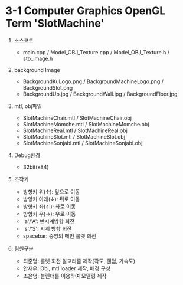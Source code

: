 # 3-1 Computer Graphics OpenGL Term 'SlotMachine'
 1. 소스코드
	 - main.cpp  /  Model_OBJ_Texture.cpp  /  Model_OBJ_Texture.h  /  stb_image.h

 2.  background Image
	 - BackgroundKuLogo.png  / BackgroundMachineLogo.png  /  BackgroundSlot.png
	 - BackgroundUp.jpg  /  BackgroundWall.jpg  /  BackgroundFloor.jpg

 3. mtl, obj파일
	 - SlotMachineChair.mtl  /  SlotMachineChair.obj
	 - SlotMachineMomche.mtl  /  SlotMachineMomche.obj
 	 - SlotMachineReal.mtl  /  SlotMachineReal.obj
	 - SlotMachineSlot.mtl  /  SlotMachineSlot.obj
	 - SlotMachineSonjabi.mtl  /  SlotMachineSonjabi.obj

 4. Debug환경
 	 - 32bit(x84)

 5. 조작키
	 - 방향키 위(↑): 앞으로 이동
	 - 방향키 아래(↓): 뒤로 이동  
	 - 방향키 좌(←): 좌로 이동
	 - 방향키 우(→): 우로 이동  
	 - 'a'/'A': 반시계방향 회전
	 - 's'/'S': 시계 방향 회전
	 - spacebar: 중앙의 메인 룰렛 회전

 6. 팀원구분
	 - 최준명: 룰렛 회전 알고리즘 제작(각도, 랜덤, 가속도)
	 - 안재우: Obj, mtl loader 제작, 배경 구성 
	 - 조윤영: 블렌더를 이용하여 모델링 제작